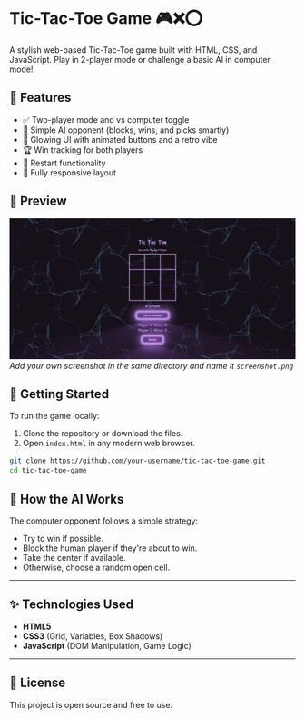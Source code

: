 # Tic-Tac-Toe Game 🎮❌⭕️

A stylish web-based Tic-Tac-Toe game built with HTML, CSS, and JavaScript. Play in 2-player mode or challenge a basic AI in computer mode!

## 🧠 Features

- ✅ Two-player mode and vs computer toggle
- 🤖 Simple AI opponent (blocks, wins, and picks smartly)
- 🎨 Glowing UI with animated buttons and a retro vibe
- 🏆 Win tracking for both players
- 🔁 Restart functionality
- 📱 Fully responsive layout

## 📸 Preview

![Tic Tac Toe Screenshot](ttt.png)  
*Add your own screenshot in the same directory and name it `screenshot.png`*

## 🚀 Getting Started

To run the game locally:

1. Clone the repository or download the files.
2. Open `index.html` in any modern web browser.

```bash
git clone https://github.com/your-username/tic-tac-toe-game.git
cd tic-tac-toe-game
```

## 🧠 How the AI Works

The computer opponent follows a simple strategy:

- Try to win if possible.  
- Block the human player if they're about to win.  
- Take the center if available.  
- Otherwise, choose a random open cell.

---

## ✨ Technologies Used

- **HTML5**
- **CSS3** (Grid, Variables, Box Shadows)
- **JavaScript** (DOM Manipulation, Game Logic)

---

## 📃 License

This project is open source and free to use.

